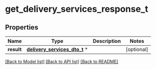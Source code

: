 # get_delivery_services_response_t

## Properties
Name | Type | Description | Notes
------------ | ------------- | ------------- | -------------
**result** | [**delivery_services_dto_t**](delivery_services_dto.md) \* |  | [optional] 

[[Back to Model list]](../README.md#documentation-for-models) [[Back to API list]](../README.md#documentation-for-api-endpoints) [[Back to README]](../README.md)


